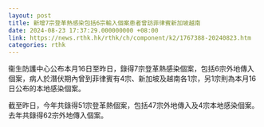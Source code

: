 ```yaml
---
layout: post
title: 新增7宗登革熱感染包括6宗輸入個案患者曾訪菲律賓新加坡越南
date: 2024-08-23 17:37:29.000000000 +08:00
link: https://news.rthk.hk/rthk/ch/component/k2/1767388-20240823.htm
categories: rthk
---
```


衞生防護中心公布本月16日至昨日，錄得7宗登革熱感染個案，包括6宗外地傳入個案，病人於潛伏期內曾到菲律賓有4宗、新加坡及越南各1宗，另1宗則為本月16日公布的本地感染個案。

截至昨日，今年共錄得51宗登革熱個案，包括47宗外地傳入及4宗本地感染個案。去年共錄得62宗外地傳入個案。
